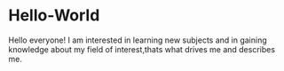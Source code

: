 # Hello-World
Hello everyone!
I am interested in learning new subjects and in gaining knowledge about my field of interest,thats what drives me and describes me.
